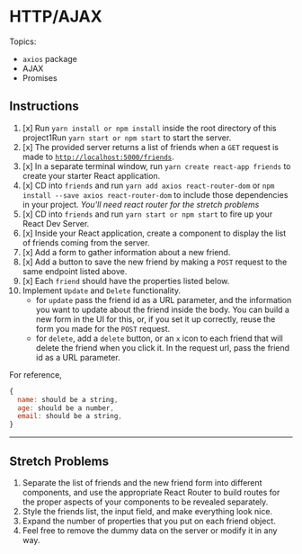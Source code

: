 # HTTP/AJAX

Topics:

* `axios` package
* AJAX
* Promises

## Instructions

1. [x]  Run `yarn install or npm install` inside the root directory of this project1Run `yarn start or npm start` to start the server.
1. [x]  The provided server returns a list of friends when a `GET` request is made to [`http://localhost:5000/friends`](http://localhost:5000/friends).
1. [x] In a separate terminal window, run `yarn create react-app friends` to create your starter React application.
1. [x] CD into `friends` and run `yarn add axios react-router-dom` or `npm install --save axios react-router-dom` to include those dependencies in your project. _You'll need react router for the stretch problems_
1. [x] CD into `friends` and run `yarn start or npm start` to fire up your React Dev Server.
1. [x] Inside your React application, create a component to display the list of friends coming from the server.
1. [x] Add a form to gather information about a new friend.
1. [x] Add a button to save the new friend by making a `POST` request to the same endpoint listed above.
1. [x] Each `friend` should have the properties listed below.
1.  Implement `Update` and `Delete` functionality.
    * for `update` pass the friend id as a URL parameter, and the information you want to update about the friend inside the body. You can build a new form in the UI for this, or, if you set it up correctly, reuse the form you made for the `POST` request.
    * for `delete`, add a `delete` button, or an `x` icon to each friend that will delete the friend when you click it. In the request url, pass the friend id as a URL parameter.

For reference, 
```js
{
  name: should be a string,
  age: should be a number,
  email: should be a string,
}
```

---

## Stretch Problems

1.  Separate the list of friends and the new friend form into different components, and use the appropriate React Router to build routes for the proper aspects of your components to be revealed separately.
1.  Style the friends list, the input field, and make everything look nice.
1.  Expand the number of properties that you put on each friend object.
1.  Feel free to remove the dummy data on the server or modify it in any way.
